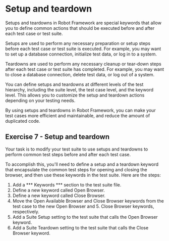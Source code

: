 # Setup and teardown

Setups and teardowns in Robot Framework are special keywords that allow you to define common actions that should be executed before and after each test case or test suite.

Setups are used to perform any necessary preparation or setup steps before each test case or test suite is executed. For example, you may want to set up a database connection, initialize test data, or log in to a system.

Teardowns are used to perform any necessary cleanup or tear-down steps after each test case or test suite has completed. For example, you may want to close a database connection, delete test data, or log out of a system.

You can define setups and teardowns at different levels of the test hierarchy, including the suite level, the test case level, and the keyword level. This allows you to customize the setup and teardown actions depending on your testing needs.

By using setups and teardowns in Robot Framework, you can make your test cases more efficient and maintainable, and reduce the amount of duplicated code.

## Exercise 7 - Setup and teardown

Your task is to modify your test suite to use setups and teardowns to perform common test steps before and after each test case.

To accomplish this, you'll need to define a setup and a teardown keyword that encapsulate the common test steps for opening and closing the browser, and then use these keywords in the test suite. Here are the steps:

1. Add a *** Keywords *** section to the test suite file.
2. Define a new keyword called Open Browser.
3. Define a new keyword called Close Browser.
4. Move the Open Available Browser and Close Browser keywords from the test case to the new Open Browser and 5. Close Browser keywords, respectively.
6. Add a Suite Setup setting to the test suite that calls the Open Browser keyword.
7. Add a Suite Teardown setting to the test suite that calls the Close Browser keyword.